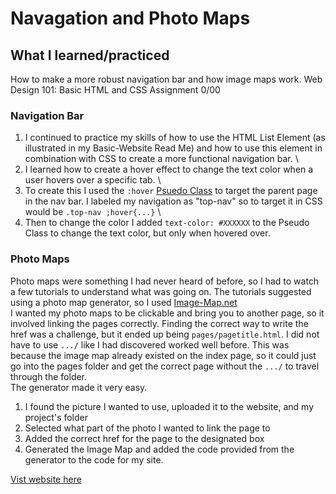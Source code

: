 # Navagation and Photo Maps
## What I learned/practiced
How to make a more robust navigation bar and how image maps work.
Web Design 101: Basic HTML and CSS
Assignment 0/00

### Navigation Bar
1. I continued to practice my skills of how to use the HTML List Element (as illustrated in my Basic-Website Read Me) and how to use this element in combination with CSS to create a more functional navigation bar.  \
2. I learned how to create a hover effect to change the text color when a user hovers over a specific tab.  \
3. To create this I used the ```:hover``` [Psuedo Class](https://www.w3schools.com/css/css_pseudo_classes.aspl) to target the parent page in the nav bar. I labeled my navigation as "top-nav" so to target it in CSS would be ```.top-nav ;hover{...}```  \
4. Then to change the color I added ```text-color: #XXXXXX``` to the Pseudo Class to change the text color, but only when hovered over.
 
### Photo Maps
Photo maps were something I had never heard of before, so I had to watch a few tutorials to understand what was going on. The tutorials suggested using a photo map generator, so I used [Image-Map.net](https://www.image-map.net/)  \
I wanted my photo maps to be clickable and bring you to another page, so it involved linking the pages correctly. Finding the correct way to write the href was a challenge, but it ended up being ```pages/pagetitle.html```. I did not have to use ```.../``` like I had discovered worked well before. This was because the image map already existed on the index page, so it could just go into the pages folder and get the correct page without the ```.../```  to travel through the folder.   \
The generator made it very easy. 
1. I found the picture I wanted to use, uploaded it to the website, and my project's folder
2. Selected what part of the photo I wanted to link the page to
3. Added the correct href for the page to the designated box
4. Generated the Image Map and added the code provided from the generator to the code for my site.

[Vist website here](https://giaviolini.github.io/NavandPhotoMap/)
